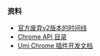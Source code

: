 ### 资料

- [官方废弃v2版本的时间线](https://developer.chrome.com/docs/extensions/mv3/mv2-sunset/)
- [Chrome API 目录](https://developer.chrome.com/docs/extensions/reference/)
- [Umi Chrome 插件开发文档](https://zhuanlan.zhihu.com/p/378978692)
